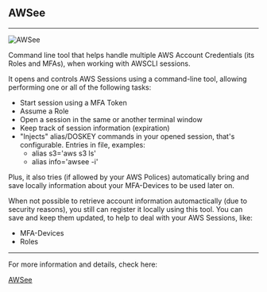 **AWSee**
---
---
![AWSee](https://ualter.github.io/awsee-site/images/gif_01.gif)

Command line tool that helps handle multiple AWS Account Credentials (its Roles and MFAs), when working with AWSCLI sessions. 

It opens and controls AWS Sessions using a command-line tool, allowing performing one or all of the following tasks:
- Start session using a MFA Token
- Assume a Role
- Open a session in the same or another terminal window
- Keep track of session information (expiration)
- "Injects" alias/DOSKEY commands in your opened session, that's configurable. Entries in file, examples:
  - alias s3='aws s3 ls'
  - alias info='awsee -i'

Plus, it also tries (if allowed by your AWS Polices) automatically bring and save locally information about your MFA-Devices to be used later on. 

When not possible to retrieve account information automactically (due to security reasons), you still can register it locally using this tool. You can save and keep them updated, to help to deal with your AWS Sessions, like:
- MFA-Devices
- Roles

---

For more information and details, check here:

[AWSee](https://ualter.github.io/awsee-site/)